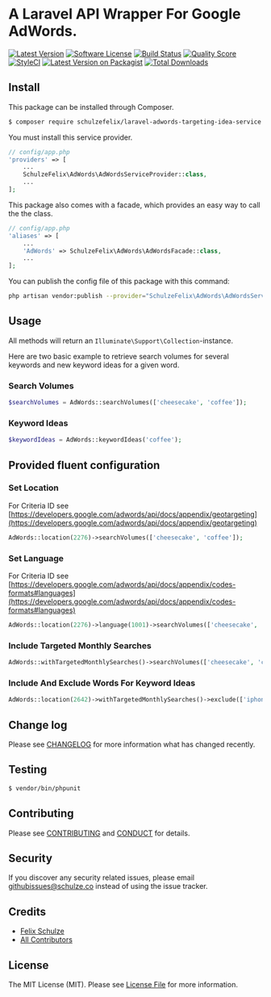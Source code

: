 # A Laravel API Wrapper For Google AdWords.

[![Latest Version](https://img.shields.io/github/release/schulzefelix/laravel-adwords-targeting-idea-service.svg?style=flat-square)](https://github.com/schulzefelix/laravel-adwords/releases)
[![Software License][ico-license]](LICENSE.md)
[![Build Status][ico-travis]][link-travis]
[![Quality Score][ico-code-quality]][link-code-quality]
[![StyleCI](https://styleci.io/repos/92534151/shield)](https://styleci.io/repos/92534151)
[![Latest Version on Packagist][ico-version]][link-packagist]
[![Total Downloads][ico-downloads]][link-downloads]


## Install

This package can be installed through Composer.

``` bash
$ composer require schulzefelix/laravel-adwords-targeting-idea-service
```

You must install this service provider.
```php
// config/app.php
'providers' => [
    ...
    SchulzeFelix\AdWords\AdWordsServiceProvider::class,
    ...
];
```

This package also comes with a facade, which provides an easy way to call the the class.

```php
// config/app.php
'aliases' => [
    ...
    'AdWords' => SchulzeFelix\AdWords\AdWordsFacade::class,
    ...
];
```


You can publish the config file of this package with this command:

``` bash
php artisan vendor:publish --provider="SchulzeFelix\AdWords\AdWordsServiceProvider"
```

## Usage
All methods will return an `Illuminate\Support\Collection`-instance.

Here are two basic example to retrieve search volumes for several keywords and new keyword ideas for a given word.
### Search Volumes

```php
$searchVolumes = AdWords::searchVolumes(['cheesecake', 'coffee']);
```

### Keyword Ideas

```php
$keywordIdeas = AdWords::keywordIdeas('coffee');
```

## Provided fluent configuration

### Set Location
For Criteria ID see [https://developers.google.com/adwords/api/docs/appendix/geotargeting](https://developers.google.com/adwords/api/docs/appendix/geotargeting)
```php
AdWords::location(2276)->searchVolumes(['cheesecake', 'coffee']);
```

### Set Language
For Criteria ID see [https://developers.google.com/adwords/api/docs/appendix/codes-formats#languages](https://developers.google.com/adwords/api/docs/appendix/codes-formats#languages)
```php
AdWords::location(2276)->language(1001)->searchVolumes(['cheesecake', 'coffee']);
```

### Include Targeted Monthly Searches
```php
AdWords::withTargetedMonthlySearches()->searchVolumes(['cheesecake', 'coffee']);
```

### Include And Exclude Words For Keyword Ideas
```php
AdWords::location(2642)->withTargetedMonthlySearches()->exclude(['iphone'])->include(['apple'])->keywordIdeas('iphone')
```



## Change log

Please see [CHANGELOG](CHANGELOG.md) for more information what has changed recently.

## Testing

``` bash
$ vendor/bin/phpunit
```

## Contributing

Please see [CONTRIBUTING](CONTRIBUTING.md) and [CONDUCT](CONDUCT.md) for details.

## Security

If you discover any security related issues, please email githubissues@schulze.co instead of using the issue tracker.

## Credits

- [Felix Schulze][link-author]
- [All Contributors][link-contributors]

## License

The MIT License (MIT). Please see [License File](LICENSE.md) for more information.

[ico-version]: https://img.shields.io/packagist/v/schulzefelix/laravel-adwords-targeting-idea-service.svg?style=flat-square
[ico-license]: https://img.shields.io/badge/license-MIT-brightgreen.svg?style=flat-square
[ico-travis]: https://img.shields.io/travis/schulzefelix/laravel-adwords-targeting-idea-service/master.svg?style=flat-square
[ico-scrutinizer]: https://img.shields.io/scrutinizer/coverage/g/schulzefelix/laravel-adwords-targeting-idea-service.svg?style=flat-square
[ico-code-quality]: https://img.shields.io/scrutinizer/g/schulzefelix/laravel-adwords-targeting-idea-servicesvg?style=flat-square
[ico-downloads]: https://img.shields.io/packagist/dt/schulzefelix/laravel-adwords-targeting-idea-service.svg?style=flat-square

[link-packagist]: https://packagist.org/packages/schulzefelix/laravel-adwords-targeting-idea-service
[link-travis]: https://travis-ci.org/schulzefelix/laravel-adwords-targeting-idea-service
[link-scrutinizer]: https://scrutinizer-ci.com/g/schulzefelix/laravel-adwords-targeting-idea-service/code-structure
[link-code-quality]: https://scrutinizer-ci.com/g/schulzefelix/laravel-adwords-targeting-idea-service
[link-downloads]: https://packagist.org/packages/schulzefelix/laravel-adwords-targeting-idea-service
[link-author]: https://github.com/schulzefelix
[link-contributors]: ../../contributors
